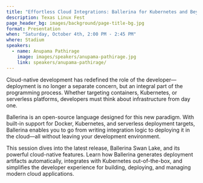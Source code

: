 ```yaml
---
title: "Effortless Cloud Integrations: Ballerina for Kubernetes and Beyond"
description: Texas Linux Fest
page_header_bg: images/background/page-title-bg.jpg
format: Presentation
when: "Saturday, October 4th, 2:00 PM - 2:45 PM"
where: Stadium
speakers:
  - name: Anupama Pathirage
    image: images/speakers/anupama-pathirage.jpg
    link: speakers/anupama-pathirage/
---
```


Cloud-native development has redefined the role of the developer—deployment is 
no longer a separate concern, but an integral part of the programming process. 
Whether targeting containers, Kubernetes, or serverless platforms, developers 
must think about infrastructure from day one.

Ballerina is an open-source language designed for this new paradigm. With 
built-in support for Docker, Kubernetes, and serverless deployment targets, 
Ballerina enables you to go from writing integration logic to deploying it in 
the cloud—all without leaving your development environment.

This session dives into the latest release, Ballerina Swan Lake, and its 
powerful cloud-native features. Learn how Ballerina generates deployment 
artifacts automatically, integrates with Kubernetes out-of-the-box, and 
simplifies the developer experience for building, deploying, and managing modern
 cloud applications.
